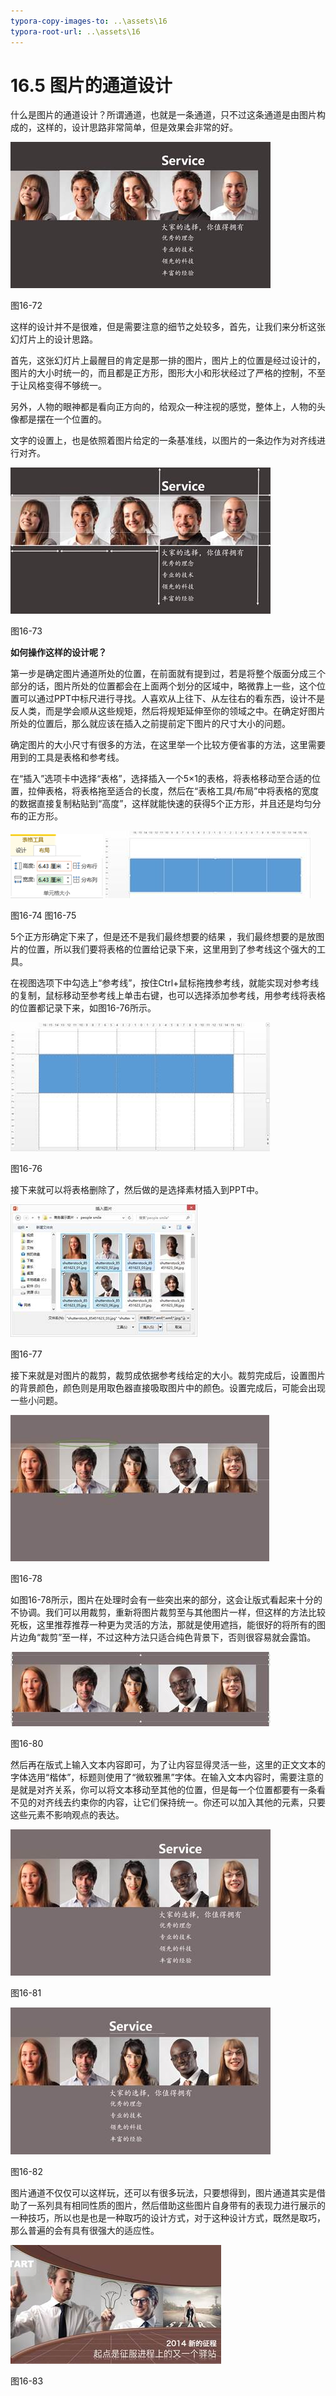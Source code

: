```yaml
---
typora-copy-images-to: ..\assets\16
typora-root-url: ..\assets\16
---
```


# 16.5  图片的通道设计

什么是图片的通道设计？所谓通道，也就是一条通道，只不过这条通道是由图片构成的，这样的，设计思路非常简单，但是效果会非常的好。

![img](../../.gitbook/assets/image075%20%281%29.jpg)

图16-72

这样的设计并不是很难，但是需要注意的细节之处较多，首先，让我们来分析这张幻灯片上的设计思路。

首先，这张幻灯片上最醒目的肯定是那一排的图片，图片上的位置是经过设计的，图片的大小时统一的，而且都是正方形，图形大小和形状经过了严格的控制，不至于让风格变得不够统一。

另外，人物的眼神都是看向正方向的，给观众一种注视的感觉，整体上，人物的头像都是摆在一个位置的。

文字的设置上，也是依照着图片给定的一条基准线，以图片的一条边作为对齐线进行对齐。

![img](../../.gitbook/assets/image076%20%283%29.jpg)

图16-73

**如何操作这样的设计呢？**

第一步是确定图片通道所处的位置，在前面就有提到过，若是将整个版面分成三个部分的话，图片所处的位置都会在上面两个划分的区域中，略微靠上一些，这个位置可以通过PPT中标尺进行寻找。人喜欢从上往下、从左往右的看东西，设计不是反人类，而是学会顺从这些规矩，然后将规矩延伸至你的领域之中。在确定好图片所处的位置后，那么就应该在插入之前提前定下图片的尺寸大小的问题。

确定图片的大小尺寸有很多的方法，在这里举一个比较方便省事的方法，这里需要用到的工具是表格和参考线。

在“插入”选项卡中选择“表格”，选择插入一个5×1的表格，将表格移动至合适的位置，拉伸表格，将表格拖至适合的长度，然后在“表格工具/布局”中将表格的宽度的数据直接复制粘贴到“高度”，这样就能快速的获得5个正方形，并且还是均匀分布的正方形。

![img](../../.gitbook/assets/image077.png) ![img](../../.gitbook/assets/image078%20%284%29.jpg)

图16-74 图16-75

5个正方形确定下来了，但是还不是我们最终想要的结果 ，我们最终想要的是放图片的位置，所以我们要将表格的位置给记录下来，这里用到了参考线这个强大的工具。

在视图选项下中勾选上“参考线”，按住Ctrl+鼠标拖拽参考线，就能实现对参考线的复制，鼠标移动至参考线上单击右键，也可以选择添加参考线，用参考线将表格的位置都记录下来，如图16-76所示。

![img](../../.gitbook/assets/image079%20%281%29.jpg)

图16-76

接下来就可以将表格删除了，然后做的是选择素材插入到PPT中。

![img](../../.gitbook/assets/image080%20%281%29.jpg)

图16-77

接下来就是对图片的裁剪，裁剪成依据参考线给定的大小。裁剪完成后，设置图片的背景颜色，颜色则是用取色器直接吸取图片中的颜色。设置完成后，可能会出现一些小问题。

![img](../../.gitbook/assets/image081%20%281%29.jpg)

图16-78

如图16-78所示，图片在处理时会有一些突出来的部分，这会让版式看起来十分的不协调。我们可以用裁剪，重新将图片裁剪至与其他图片一样，但这样的方法比较死板，这里推荐推荐一种更为灵活的方法，那就是使用遮挡，能很好的将所有的图片边角“裁剪”至一样，不过这种方法只适合纯色背景下，否则很容易就会露馅。

![img](../../.gitbook/assets/image082.jpg)

图16-80

然后再在版式上输入文本内容即可，为了让内容显得灵活一些，这里的正文文本的字体选用“楷体”，标题则使用了“微软雅黑”字体。在输入文本内容时，需要注意的是就是对齐关系，你可以将文本移动至其他的位置，但是每一个位置都要有一条看不见的对齐线去约束你的内容，让它们保持统一。你还可以加入其他的元素，只要这些元素不影响观点的表达。

![img](../../.gitbook/assets/image083%20%281%29.jpg)

图16-81

![img](../../.gitbook/assets/image084%20%283%29.jpg)

图16-82

图片通道不仅仅可以这样玩，还可以有很多玩法，只要想得到，图片通道其实是借助了一系列具有相同性质的图片，然后借助这些图片自身带有的表现力进行展示的一种技巧，所以也是也是一种取巧的设计方式，对于这种设计方式，既然是取巧，那么普遍的会有具有很强大的适应性。

![img](../../.gitbook/assets/image085%20%283%29.jpg)

图16-83


